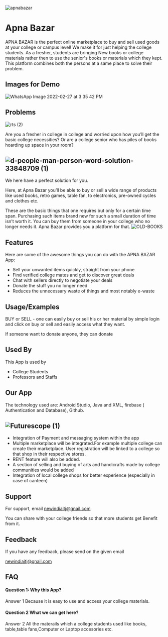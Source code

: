 ![apnabazar](https://user-images.githubusercontent.com/96831193/155880071-3d1a8b72-b988-40d6-98ce-e606087535f6.jpg)



# Apna Bazar
APNA BAZAR is the perfect online marketplace to buy and sell used goods at your college or campus level!
We make it for just helping the college students.
As a fresher, students are bringing New books or college materials rather then to use the senior's books or materials which they kept.
This platform combines both the persons at a same place to solve their problem.


## Images for Demo
![WhatsApp Image 2022-02-27 at 3 35 42 PM](https://user-images.githubusercontent.com/96831193/155880041-762b7211-42be-4708-adc6-f97b37f0d581.jpg)


## Problems  
![rts (2)](https://user-images.githubusercontent.com/96831193/155879844-d86e1432-ff17-4afa-9a2b-52c024e3051a.jpg)




Are you a fresher in college in college and worried upon   how you’ll get the basic college necessities? Or are a college senior who has piles of books hoarding up space in your room?
## ![d-people-man-person-word-solution-33848709 (1)](https://user-images.githubusercontent.com/96831193/155879744-edff60eb-035b-42b2-9dc0-41b22cc8a380.jpg)



We here have a perfect solution for you.

Here, at Apna Bazar you’ll be able to buy or sell a wide range of products like used books, retro games, table fan, to electronics, pre-owned cycles and clothes etc.

These are the basic things that one requires but only for a certain time span. Purchasing such items brand new for such a small duration of time isn’t worth it. You can buy them from someone in your college who no longer needs it. Apna Bazar provides you a platform for that.
![OLD-BOOKS](https://user-images.githubusercontent.com/96831193/155879806-ad74ac5d-585e-41c0-8fb7-7e79a0dc26ea.jpg)




## Features

Here are some of the awesome things you can do with the APNA BAZAR App:

-	Sell your unwanted items quickly, straight from your phone 
-	Find verified college mates and get to discover great deals
-	Chat with sellers directly to negotiate your deals
-	Donate the stuff you no longer need
-	Reduces the unnecessary waste of things and most notably e-waste


## Usage/Examples

BUY or SELL - one can easily buy or sell his or her material by simple login and click on buy or sell and easily access what they want.

If someone want to donate anyone,  they can donate


## Used By

This App is used by 

- College Students
- Professors and Staffs

## Our App

The technology used are: Android Studio, Java and XML, firebase ( Authentication and Database), Github.


## ![Futurescope (1)](https://user-images.githubusercontent.com/96831193/155879965-0f6c120a-e7b4-4951-81b9-22a7b423b600.jpg)
-	Integration of Payment and messaging system within the app
-	Multiple marketplace will be integrated.For example multiple college can create their marketplace. User registration will be linked to a college so that shop in their respective stores.
-	RENT feature will also be added.
-	A section of selling and buying of arts and handicrafts made by college communities would be added
-	Integration of local college shops for better experience (especially in case of canteen)


## Support



For support, email newindiaitj@gnail.com

You can share with your college friends so that more students get Benefit from it.

## Feedback

If you have any feedback, please send on the given email

newindiaitj@gnail.com


## FAQ

#### Question 1: Why this App?

Answer 1 Because it is easy to use and access your college materials.

#### Question 2 What we can get here?

Answer 2 All the materails which a college students used like books, table,table fans,Computer or Laptop accesories etc.


